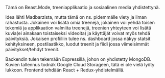 Tämä on Beast.Mode, treeniapplikaatio ja sosiaalinen media yhdistettynä.

Idea lähti Madbarzista, mutta tämä on ns. pidemmälle viety ja ilman rahastusta.
Jokainen voi lisätä omia treenejä, jokainen voi yehdä toisen tekemiä ja applikaation valmiita treenejä,
treenien yhteyteen voi lisätä kuvia(ei ainakaan toistaiseksi videoita) ja käyttäjät voivat myös tehdä päivityksiä.
Jokaisen profiiliin tulee ns. dashboard jossa näkyy statsit kehityksineen, postilaatikko, luodut treenit 
ja fiidi jossa viimeisimmät päivitykset/tehdyt treenit. 

Backendin tulen tekemään Expressillä, johon on yhdistetty MongoDB. Kuvien tallennus todnäk Google Cloud Storageen, 
tätä ei ole vielä lyöty lukkoon.
Frontend tehdään React + Redux-yhdistelmällä.